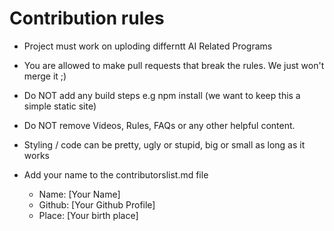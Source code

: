 # Contribution rules

- Project must work on uploding differntt AI Related Programs
- You are allowed to make pull requests that break the rules. We just won't merge it ;)
- Do NOT add any build steps e.g npm install (we want to keep this a simple static site)
- Do NOT remove Videos, Rules, FAQs or any other helpful content.
- Styling / code can be pretty, ugly or stupid, big or small as long as it works
- Add your name to the contributorslist.md file

   - Name: [Your Name]
   - Github: [Your Github Profile]
   - Place: [Your birth place]
